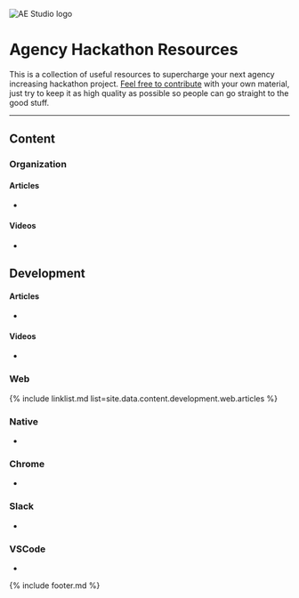 ![AE Studio logo](https://ae.studio/img/aestudio-logo-light.svg)

# Agency Hackathon Resources

This is a collection of useful resources to supercharge your next agency increasing hackathon project. [Feel free to contribute](https://github.com/ianribeiroae/agency-hackathon-resources) with your own material, just try to keep it as high quality as possible so people can go straight to the good stuff.

---

## Content

### Organization
#### Articles
-
#### Videos
-

## Development
#### Articles
-
#### Videos
-

### Web
{% include linklist.md list=site.data.content.development.web.articles %}
### Native
-
### Chrome
-
### Slack
-
### VSCode
-

{% include footer.md %}
